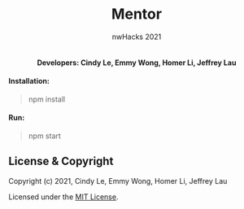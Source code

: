 <h1 align="center">Mentor</h1>
<p align="center">nwHacks 2021</p>
<p align="center">
<img src="">
</p>

<h4 align="center">Developers: Cindy Le, Emmy Wong, Homer Li, Jeffrey Lau</h4>

#### Installation:

> npm install

#### Run:

> npm start

## License & Copyright

Copyright (c) 2021, Cindy Le, Emmy Wong, Homer Li, Jeffrey Lau

Licensed under the [MIT License](LICENSE.md).
